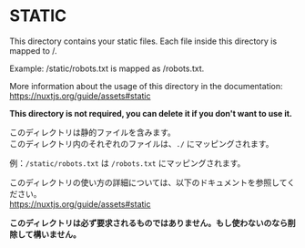 # STATIC

This directory contains your static files.
Each file inside this directory is mapped to /.

Example: /static/robots.txt is mapped as /robots.txt.

More information about the usage of this directory in the documentation:
https://nuxtjs.org/guide/assets#static

**This directory is not required, you can delete it if you don't want to use it.**

このディレクトリは静的ファイルを含みます。  
このディレクトリ内のそれぞれのファイルは、``./`` にマッピングされます。

例：``/static/robots.txt`` は ``/robots.txt`` にマッピングされます。

このディレクトリの使い方の詳細については、以下のドキュメントを参照してください。  
https://nuxtjs.org/guide/assets#static

**このディレクトリは必ず要求されるものではありません。もし使わないのなら削除して構いません。**


